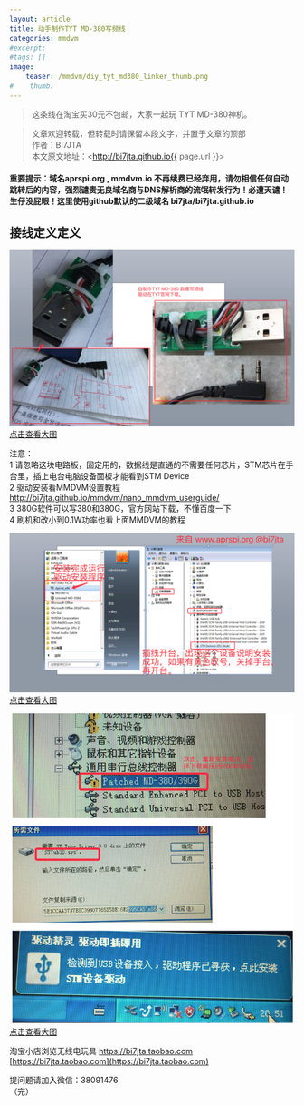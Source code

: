 ```yaml
---
layout: article
title: 动手制作TYT MD-380写频线
categories: mmdvm
#excerpt:
#tags: []
image:
    teaser: /mmdvm/diy_tyt_md380_linker_thumb.png
#    thumb:
---
```



> 这条线在淘宝买30元不包邮，大家一起玩 TYT MD-380神机。

> 文章欢迎转载，但转载时请保留本段文字，并置于文章的顶部  
> 作者：BI7JTA  
> 本文原文地址：<http://bi7jta.github.io{{ page.url }}>

#### 重要提示：域名aprspi.org , mmdvm.io 不再续费已经弃用，请勿相信任何自动跳转后的内容，强烈谴责无良域名商与DNS解析商的流氓转发行为！必遭天谴！生仔没屁眼！这里使用github默认的二级域名 bi7jta/bi7jta.github.io

## 接线定义定义
 ![osc_archi](/images/mmdvm/diy_tyt_md380_linker.png)  
 [点击查看大图](http://bi7jta.github.io/images/mmdvm/diy_tyt_md380_linker.png)    
 
注意：  
1 请忽略这块电路板，固定用的，数据线是直通的不需要任何芯片，STM芯片在手台里，插上电台电脑设备面板才能看到STM Device     
2 驱动安装看MMDVM设置教程 http://bi7jta.github.io/mmdvm/nano_mmdvm_userguide/  
3 380G软件可以写380和380G，官方网站下载，不懂百度一下   
4 刷机和改小到0.1W功率也看上面MMDVM的教程  

 ![osc_archi](/images/mmdvm/nano_userguide_md380g_write1.png)  
 [点击查看大图](http://bi7jta.github.io/images/mmdvm/nano_userguide_md380g_write1.png)    


 ![osc_archi](/images/mmdvm/380linker_driver.png)  
 [点击查看大图](http://bi7jta.github.io/images/mmdvm/380linker_driver.png)    
 
 
淘宝小店浏览无线电玩具 https://bi7jta.taobao.com   
[https://bi7jta.taobao.com](https://bi7jta.taobao.com)   

提问题请加入微信：38091476  
（完）





